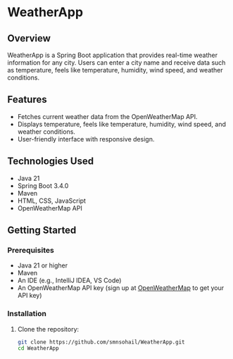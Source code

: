 # WeatherApp

## Overview
WeatherApp is a Spring Boot application that provides real-time weather information for any city. Users can enter a city name and receive data such as temperature, feels like temperature, humidity, wind speed, and weather conditions.

## Features
- Fetches current weather data from the OpenWeatherMap API.
- Displays temperature, feels like temperature, humidity, wind speed, and weather conditions.
- User-friendly interface with responsive design.

## Technologies Used
- Java 21
- Spring Boot 3.4.0
- Maven
- HTML, CSS, JavaScript
- OpenWeatherMap API

## Getting Started

### Prerequisites
- Java 21 or higher
- Maven
- An IDE (e.g., IntelliJ IDEA, VS Code)
- An OpenWeatherMap API key (sign up at [OpenWeatherMap](https://openweathermap.org/) to get your API key)

### Installation
1. Clone the repository:
   ```bash
   git clone https://github.com/smnsohail/WeatherApp.git
   cd WeatherApp
